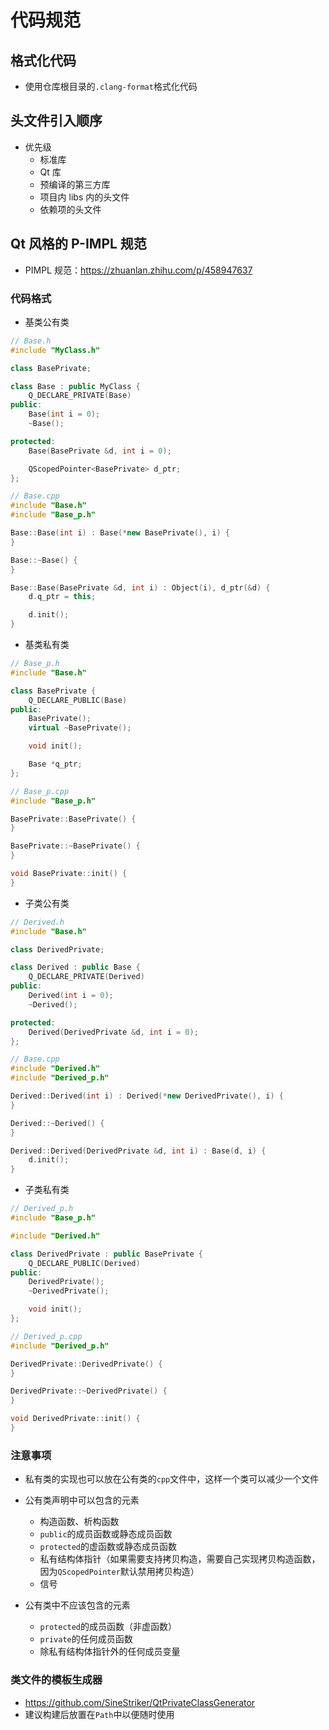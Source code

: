 # 代码规范

## 格式化代码

+ 使用仓库根目录的`.clang-format`格式化代码

## 头文件引入顺序

+ 优先级
    + 标准库
    + Qt 库
    + 预编译的第三方库
    + 项目内 libs 内的头文件
    + 依赖项的头文件

## Qt 风格的 P-IMPL 规范

+ PIMPL 规范：https://zhuanlan.zhihu.com/p/458947637

### 代码格式

+ 基类公有类

```c++
// Base.h
#include "MyClass.h"

class BasePrivate;

class Base : public MyClass {
    Q_DECLARE_PRIVATE(Base)
public:
    Base(int i = 0);
    ~Base();

protected:
    Base(BasePrivate &d, int i = 0);

    QScopedPointer<BasePrivate> d_ptr;
};
```

```c++
// Base.cpp
#include "Base.h"
#include "Base_p.h"

Base::Base(int i) : Base(*new BasePrivate(), i) {
}

Base::~Base() {
}

Base::Base(BasePrivate &d, int i) : Object(i), d_ptr(&d) {
    d.q_ptr = this;

    d.init();
}
```

+ 基类私有类

```c++
// Base_p.h
#include "Base.h"

class BasePrivate {
    Q_DECLARE_PUBLIC(Base)
public:
    BasePrivate();
    virtual ~BasePrivate();

    void init();

    Base *q_ptr;
};
```

```c++
// Base_p.cpp
#include "Base_p.h"

BasePrivate::BasePrivate() {
}

BasePrivate::~BasePrivate() {
}

void BasePrivate::init() {
}
```

+ 子类公有类

```c++
// Derived.h
#include "Base.h"

class DerivedPrivate;

class Derived : public Base {
    Q_DECLARE_PRIVATE(Derived)
public:
    Derived(int i = 0);
    ~Derived();

protected:
    Derived(DerivedPrivate &d, int i = 0);
};
```

```c++
// Base.cpp
#include "Derived.h"
#include "Derived_p.h"

Derived::Derived(int i) : Derived(*new DerivedPrivate(), i) {
}

Derived::~Derived() {
}

Derived::Derived(DerivedPrivate &d, int i) : Base(d, i) {
    d.init();
}
```

+ 子类私有类

```c++
// Derived_p.h
#include "Base_p.h"

#include "Derived.h"

class DerivedPrivate : public BasePrivate {
    Q_DECLARE_PUBLIC(Derived)
public:
    DerivedPrivate();
    ~DerivedPrivate();

    void init();
};
```

```c++
// Derived_p.cpp
#include "Derived_p.h"

DerivedPrivate::DerivedPrivate() {
}

DerivedPrivate::~DerivedPrivate() {
}

void DerivedPrivate::init() {
}
```

### 注意事项

+ 私有类的实现也可以放在公有类的`cpp`文件中，这样一个类可以减少一个文件

+ 公有类声明中可以包含的元素
    + 构造函数、析构函数
    + `public`的成员函数或静态成员函数
    + `protected`的虚函数或静态成员函数
    + 私有结构体指针（如果需要支持拷贝构造，需要自己实现拷贝构造函数，因为`QScopedPointer`默认禁用拷贝构造）
    + 信号

+ 公有类中不应该包含的元素
    + `protected`的成员函数（非虚函数）
    + `private`的任何成员函数
    + 除私有结构体指针外的任何成员变量

### 类文件的模板生成器

+ https://github.com/SineStriker/QtPrivateClassGenerator
+ 建议构建后放置在`Path`中以便随时使用